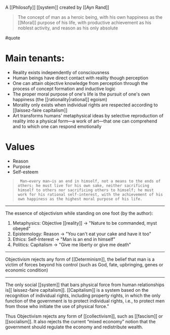 A [[Philosofy]] [[system]] created by [[Ayn Rand]]

> The concept of man as a heroic being, with his own happiness as the [[Moral]] purpose of his life, with productive achievement as his noblest activity, and reason as his only absolute

#quote 

# Main tenants:

- Reality exists independently of consciousness
- Human beings have direct contact with reality though perception
- One can attain objective knowledge from perception through the process of concept formation and inductive logic
- The proper moral purpose of one's life is the pursuit of one's own happiness (the [[rationality|rational]] egoism)
- Morality only exists when individual rights are respected according to  [[laissez-faire capitalism]]
- Art transforms humans' metaphysical ideas by selective reproduction of reality into a physical form—a work of art—that one can comprehend and to which one can respond emotionally

# Values

- Reason
- Purpose
- Self-esteem

>      Man—every man—is an end in himself, not a means to the ends of others; he must live for his own sake, neither sacrificing himself to others nor sacrificing others to himself; he must work for his rational self-interest, with the achievement of his own happiness as the highest moral purpose of his life.

---

The essence of objectivism while standing on one foot (by the author):

1. Metaphysics: Objective [[reality]] -> "Nature to be commanded, myst obeyed"
2. Epistemology: Reason -> "You can't eat your cake and have it too"
3. Ethics: Self-Interest -> "Man is an end in himself"
4. Politics: Capitalism -> "Give me liberty or give me death"

---

Objectivism rejects any form of [[Determinism]], the belief that man is a victim of forces beyond his control (such as God, fate, upbringing, genes or economic condition)

---

The only social [[system]] that bars physical force from human relationships is[[ laissez-faire capitalism]]. [[Capitalism]] is a system based on the recognition of individual rights, including property rights, in which the only function of the government is to protect individual rights, i.e., to protect men from those who initiate the use of physical force.”

Thus Objectivism rejects any form of [[collectivism]], such as [[fascism]] or [[socialism]]. It also rejects the current “mixed economy” notion that the government should regulate the economy and redistribute wealth.